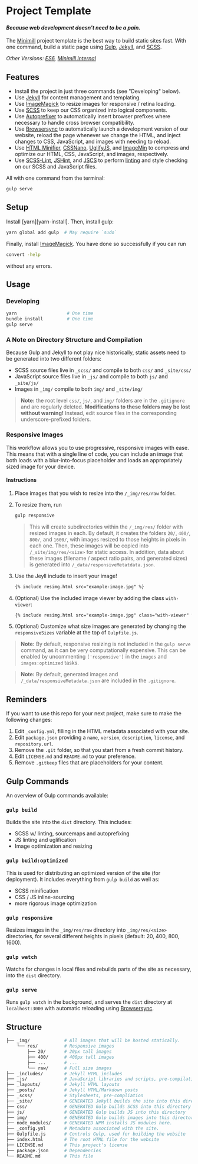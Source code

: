 Project Template
========================================

#### _Because web development doesn't need to be a pain._

The [Minimill](https://minimill.co) project template is the best way to build static sites fast.  With one command, build a static page using [Gulp][gulp], [Jekyll][jekyll], and [SCSS][scss].

_Other Versions: [ES6](https://github.com/minimill/project-template/tree/es6), [Minimill internal](https://github.com/minimill/project-template/tree/minimill)_

## Features

- Install the project in just three commands (see "Developing" below).
- Use [Jekyll][jekyll] for content management and templating.
- Use [ImageMagick][imagemagick] to resize images for responsive / retina loading.
- Use [SCSS][scss] to keep our CSS organized into logical components.
- Use [Autoprefixer][autoprefixer] to automatically insert browser prefixes where necessary to handle cross browser compatibility.
- Use [Browsersync][browsersync] to automatically launch a development version of our website, reload the page whenever we change the HTML, and inject changes to CSS, JavaScript, and images with needing to reload.
- Use [HTML Minifier][htmlmin], [CSSNano][cssnano], [UglifyJS][uglifyjs], and [ImageMin][imagemin] to compress and optimize our HTML, CSS, JavaScript, and images, respectively.
- Use [SCSS-Lint][scss-lint], [JSHint][jshint], and [JSCS][jscs] to perform [linting][linting] and style checking on our SCSS and JavaScript files.

All with one command from the terminal:

```bash
gulp serve
```

## Setup

Install [yarn][yarn-install]. Then, install gulp:

```bash
yarn global add gulp  # May require `sudo`
```

Finally, install [ImageMagick][imagemagick]. You have done so successfully if you can run 

```bash
convert -help
```

without any errors.

## Usage

### Developing

```bash
yarn                   # One time
bundle install         # One time
gulp serve
```

### A Note on Directory Structure and Compilation

Because Gulp and Jekyll to not play nice historically, static assets need to be generated into two different folders:

* SCSS source files live in `_scss/` and compile to both  `css/` and `_site/css/` 
* JavaScript source files live in `_js/` and compile to both  `js/` and `_site/js/`
* Images in `_img/` compile to both  `img/` and `_site/img/`

> **Note:** the root level `css/`, `js/`, and `img/` folders are in the `.gitignore` and are regularly deleted.  **Modifications to these folders may be lost without warning!** Instead, edit source files in the corresponding underscore-prefixed folders.

### Responsive Images

This workflow allows you to use progressive, responsive images with ease. This means that with a single line of code, you can include an image that both loads with a blur-into-focus placeholder and loads an appropriately sized image for your device.

#### Instructions

1.  Place images that you wish to resize into the `/_img/res/raw` folder.
2.  To resize them, run

    ```bash
    gulp responsive
    ```

    > This will create subdirectories within the `/_img/res/` folder with resized images in each.  By default, it creates the folders `20/`, `400/`, `800/`, and `1600/`, with images resized to those heights in pixels in each one. Then, these images will be copied into `/_site/img/res/<size>` for static access. In addition, data about these images (filename / aspect ratio pairs, and generated sizes) is generated into `/_data/responsiveMetatdata.json`.

3.  Use the Jeyll include to insert your image!

    ```html
    {% include resimg.html src="example-image.jpg" %}
    ```
    
4.  (Optional) Use the included image viewer by adding the class `with-viewer`:

    ```html
    {% include resimg.html src="example-image.jpg" class="with-viewer" %}
    ```

5.  (Optional) Customize what size images are generated by changing the `responsiveSizes` variable at the top of `Gulpfile.js`.

> **Note:** By default, responsive resizing is not included in the `gulp serve` command, as it can be very computationally expensive. This can be enabled by uncommenting `['responsive']` in the `images` and `images:optimized` tasks.

> **Note:** By default, generated images and `/_data/responsiveMetadata.json` are included in the `.gitignore`.

## Reminders

If you want to use this repo for your next project, make sure to make the following changes:

1. Edit `_config.yml`, filling in the HTML metadata associated with your site.
2. Edit `package.json` providing a `name`, `version`, `description`, `license`, and `repository.url`.
3. Remove the `.git` folder, so that you start from a fresh commit history.
4. Edit `LICENSE.md` and `README.md` to your preference.
5. Remove `.gitkeep` files that are placeholders for your content.

## Gulp Commands

An overview of Gulp commands available:

### `gulp build`

Builds the site into the `dist` directory.  This includes:

- SCSS w/ linting, sourcemaps and autoprefixing
- JS linting and uglification
- Image optimization and resizing

### `gulp build:optimized`

This is used for distributing an optimized version of the site (for deployment).  It includes everything from `gulp build` as well as:
- SCSS minification
- CSS / JS inline-sourcing 
- more rigorous image optimization

### `gulp responsive`

Resizes images in the `_img/res/raw` directory into `_img/res/<size>` directories, for several different heights in pixels (default: 20, 400, 800, 1600).

### `gulp watch`

Watchs for changes in local files and rebuilds parts of the site as necessary, into the `dist` directory.

### `gulp serve`

Runs `gulp watch` in the background, and serves the `dist` directory at `localhost:3000` with automatic reloading using [Browsersync][browsersync].

## Structure

```bash
├── _img/             # All images that will be hosted statically.
    └── res/          # Responsive images
        ├── 20/       # 20px tall images
        ├── 400/      # 400px tall images
        ├── ...       # ...
        └── raw/      # Full size images
├── _includes/        # Jekyll HTML includes
├── _js/              # JavaScript libraries and scripts, pre-compilation
├── _layouts/         # Jekyll HTML layouts
├── _posts/           # Jekyll HTML/Markdown posts
├── _scss/            # Stylesheets, pre-compliation
├── _site/            # GENERATED Jekyll builds the site into this directory
├── css/              # GENERATED Gulp builds SCSS into this directory
├── js/               # GENERATED Gulp builds JS into this directory
├── img/              # GENERATED Gulp builds images into this directory
├── node_modules/     # GENERATED NPM installs JS modules here.
├── _config.yml       # Metadata associated with the site.
├── Gulpfile.js       # Controls Gulp, used for building the website
├── index.html        # The root HTML file for the website
├── LICENSE.md        # This project's license
├── package.json      # Dependencies
└── README.md         # This file
```

[autoprefixer]: https://css-tricks.com/autoprefixer/
[browsersync]: http://www.browsersync.io/
[cssnano]: http://cssnano.co/
[gulp]: http://gulpjs.com/
[handlebars]: http://handlebarsjs.com/
[htmlmin]: https://github.com/kangax/html-minifier
[imagemin]: https://github.com/imagemin/imagemin
[jscs]: http://jscs.info/
[jshint]: http://jshint.com/
[linting]: https://en.wikipedia.org/wiki/Lint_%28software%29
[npm-install]: https://nodejs.org/en/download/
[uglifyjs]: https://github.com/mishoo/UglifyJS
[scss]: http://sass-lang.com/
[scss-lint]: https://github.com/brigade/scss-lint
[jekyll]: https://jekyllrb.com/
[imagemagick]: http://www.imagemagick.org/script/index.php
